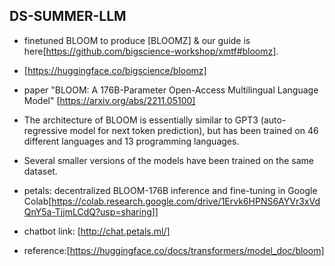 ## DS-SUMMER-LLM
* finetuned BLOOM to produce [BLOOMZ] & our guide is here[https://github.com/bigscience-workshop/xmtf#bloomz].
* [https://huggingface.co/bigscience/bloomz]
* paper "BLOOM: A 176B-Parameter Open-Access Multilingual Language Model" [https://arxiv.org/abs/2211.05100]
* The architecture of BLOOM is essentially similar to GPT3 (auto-regressive model for next token prediction), but has been trained on 46 different languages and 13 programming languages. 
* Several smaller versions of the models have been trained on the same dataset. 
 
* petals: decentralized BLOOM-176B inference and fine-tuning in Google Colab[https://colab.research.google.com/drive/1Ervk6HPNS6AYVr3xVdQnY5a-TjjmLCdQ?usp=sharing]]
* chatbot link: [http://chat.petals.ml/]
* reference:[https://huggingface.co/docs/transformers/model_doc/bloom]
